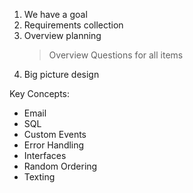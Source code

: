 1. We have a goal
2. Requirements collection
3. Overview planning
	> Overview
	> Questions for all items
4. Big picture design


Key Concepts:
- Email
- SQL
- Custom Events
- Error Handling
- Interfaces
- Random Ordering
- Texting

